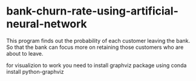 # bank-churn-rate-using-artificial-neural-network
This program finds out the probability of each customer leaving the bank. So that the bank can focus more on retaining those customers who are about to leave.

for visualizion to work you need to install graphviz package using
conda install python-graphviz
